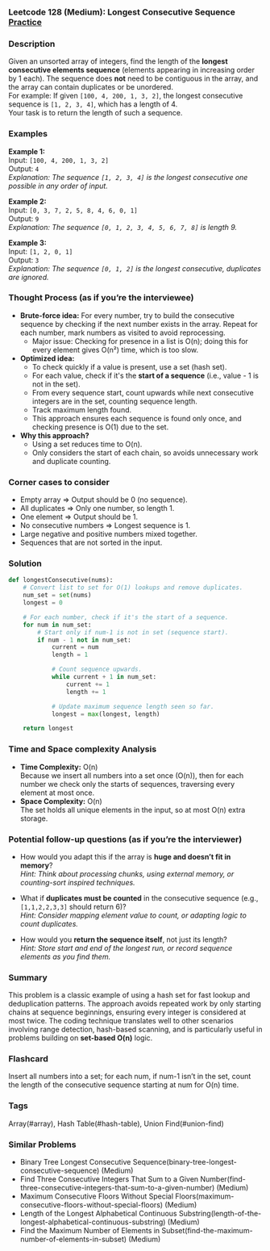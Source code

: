 ### Leetcode 128 (Medium): Longest Consecutive Sequence [Practice](https://leetcode.com/problems/longest-consecutive-sequence)

### Description  
Given an unsorted array of integers, find the length of the **longest consecutive elements sequence** (elements appearing in increasing order by 1 each). The sequence does **not** need to be contiguous in the array, and the array can contain duplicates or be unordered.  
For example: If given `[100, 4, 200, 1, 3, 2]`, the longest consecutive sequence is `[1, 2, 3, 4]`, which has a length of 4.  
Your task is to return the length of such a sequence.

### Examples  

**Example 1:**  
Input: `[100, 4, 200, 1, 3, 2]`  
Output: `4`  
*Explanation: The sequence `[1, 2, 3, 4]` is the longest consecutive one possible in any order of input.*

**Example 2:**  
Input: `[0, 3, 7, 2, 5, 8, 4, 6, 0, 1]`  
Output: `9`  
*Explanation: The sequence `[0, 1, 2, 3, 4, 5, 6, 7, 8]` is length 9.*

**Example 3:**  
Input: `[1, 2, 0, 1]`  
Output: `3`  
*Explanation: The sequence `[0, 1, 2]` is the longest consecutive, duplicates are ignored.*

### Thought Process (as if you’re the interviewee)  
- **Brute-force idea:** For every number, try to build the consecutive sequence by checking if the next number exists in the array. Repeat for each number, mark numbers as visited to avoid reprocessing.  
  - Major issue: Checking for presence in a list is O(n); doing this for every element gives O(n²) time, which is too slow.
- **Optimized idea:**  
  - To check quickly if a value is present, use a set (hash set).
  - For each value, check if it's the **start of a sequence** (i.e., value - 1 is not in the set).
  - From every sequence start, count upwards while next consecutive integers are in the set, counting sequence length.
  - Track maximum length found.
  - This approach ensures each sequence is found only once, and checking presence is O(1) due to the set.
- **Why this approach?**
  - Using a set reduces time to O(n).
  - Only considers the start of each chain, so avoids unnecessary work and duplicate counting.

### Corner cases to consider  
- Empty array ⇒ Output should be 0 (no sequence).
- All duplicates ⇒ Only one number, so length 1.
- One element ⇒ Output should be 1.
- No consecutive numbers ⇒ Longest sequence is 1.
- Large negative and positive numbers mixed together.
- Sequences that are not sorted in the input.

### Solution

```python
def longestConsecutive(nums):
    # Convert list to set for O(1) lookups and remove duplicates.
    num_set = set(nums)
    longest = 0

    # For each number, check if it's the start of a sequence.
    for num in num_set:
        # Start only if num-1 is not in set (sequence start).
        if num - 1 not in num_set:
            current = num
            length = 1

            # Count sequence upwards.
            while current + 1 in num_set:
                current += 1
                length += 1

            # Update maximum sequence length seen so far.
            longest = max(longest, length)

    return longest
```

### Time and Space complexity Analysis  

- **Time Complexity:** O(n)  
  Because we insert all numbers into a set once (O(n)), then for each number we check only the starts of sequences, traversing every element at most once.
- **Space Complexity:** O(n)  
  The set holds all unique elements in the input, so at most O(n) extra storage.

### Potential follow-up questions (as if you’re the interviewer)  

- How would you adapt this if the array is **huge and doesn’t fit in memory**?  
  *Hint: Think about processing chunks, using external memory, or counting-sort inspired techniques.*

- What if **duplicates must be counted** in the consecutive sequence (e.g., `[1,1,2,2,3,3]` should return 6)?  
  *Hint: Consider mapping element value to count, or adapting logic to count duplicates.*

- How would you **return the sequence itself**, not just its length?  
  *Hint: Store start and end of the longest run, or record sequence elements as you find them.*

### Summary
This problem is a classic example of using a hash set for fast lookup and deduplication patterns. The approach avoids repeated work by only starting chains at sequence beginnings, ensuring every integer is considered at most twice. The coding technique translates well to other scenarios involving range detection, hash-based scanning, and is particularly useful in problems building on **set-based O(n)** logic.


### Flashcard
Insert all numbers into a set; for each num, if num-1 isn’t in the set, count the length of the consecutive sequence starting at num for O(n) time.

### Tags
Array(#array), Hash Table(#hash-table), Union Find(#union-find)

### Similar Problems
- Binary Tree Longest Consecutive Sequence(binary-tree-longest-consecutive-sequence) (Medium)
- Find Three Consecutive Integers That Sum to a Given Number(find-three-consecutive-integers-that-sum-to-a-given-number) (Medium)
- Maximum Consecutive Floors Without Special Floors(maximum-consecutive-floors-without-special-floors) (Medium)
- Length of the Longest Alphabetical Continuous Substring(length-of-the-longest-alphabetical-continuous-substring) (Medium)
- Find the Maximum Number of Elements in Subset(find-the-maximum-number-of-elements-in-subset) (Medium)